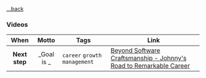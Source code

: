 [...back](./)


### Videos

|     When      |   Motto    | Tags                           | Link                                                                                                              |
|:-------------:|:----------:|--------------------------------|-------------------------------------------------------------------------------------------------------------------|
| **Next step** | _Goal is _ | `career` `growth` `management` | [Beyond Software Craftsmanship - Johnny's Road to Remarkable Career](https://www.youtube.com/watch?v=OZgW1ITu31c) |
